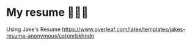 # My resume 👨🏽‍💻
Using Jake's Resume https://www.overleaf.com/latex/templates/jakes-resume-anonymous/cstpnrbkhndn
